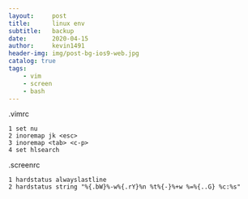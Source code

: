 ```yaml
---
layout:     post
title:      linux env
subtitle:   backup
date:       2020-04-15
author:     kevin1491
header-img: img/post-bg-ios9-web.jpg
catalog: true
tags:
    - vim
    - screen
    - bash
---
```

.vimrc

  ```vim
  1 set nu
  2 inoremap jk <esc>
  3 inoremap <tab> <c-p>
  4 set hlsearch
  ```

.screenrc

  ```screen
  1 hardstatus alwayslastline
  2 hardstatus string "%{.bW}%-w%{.rY}%n %t%{-}%+w %=%{..G} %c:%s"
  ```

